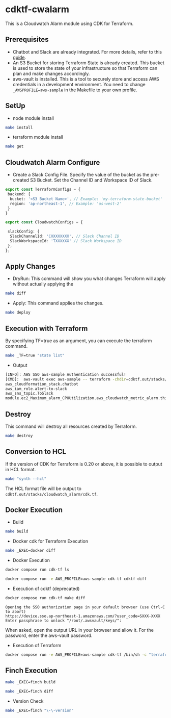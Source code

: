 # cdktf-cwalarm

This is a Cloudwatch Alarm module using CDK for Terraform.

## Prerequisites

- Chatbot and Slack are already integrated. For more details, refer to this [guide](https://aws.amazon.com/jp/builders-flash/202006/slack-chatbot/?awsf.filter-name=*all).
- An S3 Bucket for storing Terraform State is already created. This bucket is used to store the state of your infrastructure so that Terraform can plan and make changes accordingly.
- aws-vault is installed. This is a tool to securely store and access AWS credentials in a development environment. You need to change `_AWSPROFILE=aws-sample` in the Makefile to your own profile.

## SetUp

- node module install

```sh
make install
```

- terraform module install

```sh
make get
```

## Cloudwatch Alarm Configure

- Create a Slack Config File.
Specify the value of the bucket as the pre-created S3 Bucket. Set the Channel ID and Workspace ID of Slack.

```cw_configs.ts
export const TerraformConfigs = {
 backend: {
  bucket: '<S3 Bucket Name>', // Example: 'my-terraform-state-bucket'
  region: 'ap-northeast-1', // Example: 'us-west-2'
 }
}

export const CloudwatchConfigs = {

 slackConfig: {
  SlackChannelId: 'CXXXXXXXX', // Slack Channel ID
  SlackWorkspaceId: 'TXXXXXX' // Slack Workspace ID
 },
};

```

## Apply Changes

- DryRun: This command will show you what changes Terraform will apply without actually applying the

```sh
make diff
```

- Apply: This command applies the changes.

```sh
make deploy
```

## Execution with Terraform

By specifying TF=true as an argument, you can execute the terraform command.

```sh
make _TF=true "state list"
```

- Output

```sh
[INFO]: AWS SSO aws-sample Authentication successful!
[CMD]:  aws-vault exec aws-sample -- terraform -chdir=cdktf.out/stacks/cloudwatch_alarm state list
aws_cloudformation_stack.chatbot
aws_iam_role.alert-to-slack
aws_sns_topic.ToSlack
module.ec2_Maximum_alarm_CPUUtilization.aws_cloudwatch_metric_alarm.this[0]
```

## Destroy

This command will destroy all resources created by Terraform.

```sh
make destroy
```

## Conversion to HCL

If the version of CDK for Terraform is 0.20 or above, it is possible to output in HCL format.

```sh
make "synth --hcl"
```

The HCL format file will be output to `cdktf.out/stacks/cloudwatch_alarm/cdk.tf`.

## Docker Execution

- Build

```sh
make build
```

- Docker cdk for Terraform Execution

```sh
make _EXEC=docker diff
```

- Docker Execution

```sh
docker compose run cdk-tf ls
```

```sh
docker compose run -e AWS_PROFILE=aws-sample cdk-tf cdktf diff
```

- Execution of cdktf (deprecated)

```sh
docker compose run cdk-tf make diff
```

```log
Opening the SSO authorization page in your default browser (use Ctrl-C to abort)
https://device.sso.ap-northeast-1.amazonaws.com/?user_code=SXXX-XXXX
Enter passphrase to unlock "/root/.awsvault/keys/":
```

When asked, open the output URL in your browser and allow it. For the password, enter the aws-vault password.

- Execution of Terraform

```sh
docker compose run -e AWS_PROFILE=aws-sample cdk-tf /bin/sh -c "terraform -chdir='cdktf.out/stacks/cloudwatch_alarm' init && terraform -chdir='cdktf.out/stacks/cloudwatch_alarm' plan"
```

## Finch Execution

```sh
make _EXEC=finch build
```

```sh
make _EXEC=finch diff
```

- Version Check

```sh
make _EXEC=finch "\-\-version"
```
